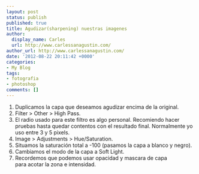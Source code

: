 ```yaml
---
layout: post
status: publish
published: true
title: Agudizar(sharpening) nuestras imagenes
author:
  display_name: Carles
  url: http://www.carlessanagustin.com/
author_url: http://www.carlessanagustin.com/
date: '2012-08-22 20:11:42 +0000'
categories:
- My Blog
tags:
- fotografia
- photoshop
comments: []
---
```

<ol>
<li>Duplicamos la capa que deseamos agudizar encima de la original.</li>
<li>Filter > Other > High Pass.</li>
<li>El radio usado para este filtro es algo personal. Recomiendo hacer pruebas hasta quedar contentos con el resultado final. Normalmente yo uso entre 3 y 5 pixels.</li>
<li>Image > Adjustments > Hue/Saturation.</li>
<li>Situamos la saturaci&oacute;n total a -100 (pasamos la capa a blanco y negro).</li>
<li>Cambiamos el modo de la capa a Soft Light.</li>
<li>Recordemos que podemos usar opacidad y mascara de capa para&nbsp;acotar la zona e intensidad.</li>
</ol>
